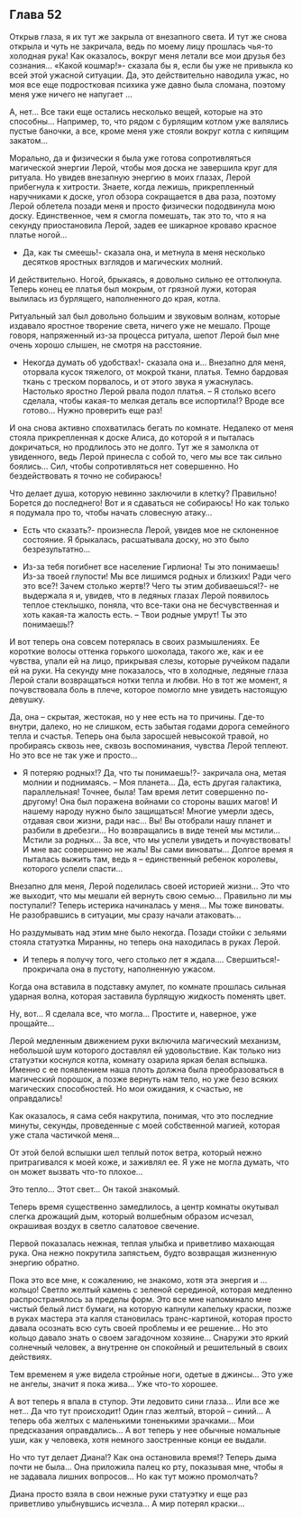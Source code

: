 ## Глава 52

Открыв глаза, я их тут же закрыла от внезапного света. И тут же снова открыла и чуть не закричала, ведь по моему лицу
прошлась чья-то холодная рука! Как оказалось, вокруг меня летали все мои друзья без сознания… «Какой кошмар!»- сказала
бы я, если бы уже не привыкла ко всей этой ужасной ситуации. Да, это действительно наводила ужас, но моя все еще
подростковая психика уже давно была сломана, поэтому меня уже ничего не напугает …

А, нет… Все таки еще остались несколько вещей, которые на это способны… Например, то, что рядом с бурлящим котлом уже
валялись пустые баночки, а все, кроме меня уже стояли вокруг котла с кипящим закатом…

Морально, да и физически я была уже готова сопротивляться магической энергии Лерой, чтобы моя доска не завершила круг
для ритуала. Но увидев внезапную энергию в моих глазах, Лерой прибегнула к хитрости. Знаете, когда лежишь, прикрепленный
наручниками к доске, угол обзора сокращается в два раза, поэтому Лерой облетела позади меня и просто физически
пододвинула мою доску. Единственное, чем я смогла помешать, так это то, что я на секунду приостановила Лерой, задев ее
шикарное кроваво красное платье ногой…

- Да, как ты смеешь!- сказала она, и метнула в меня несколько десятков яростных взглядов и магических молний.

И действительно. Ногой, брыкаясь, я довольно сильно ее оттолкнула. Теперь конец ее платья был мокрым, от грязной лужи,
которая вылилась из бурлящего, наполненного до края, котла.

Ритуальный зал был довольно большим и звуковым волнам, которые издавало яростное творение света, ничего уже не мешало.
Проще говоря, напряженный из-за процесса ритуала, шепот Лерой был мне очень хорошо слышен, не смотря на расстояние.

- Некогда думать об удобствах!- сказала она и… Внезапно для меня, оторвала кусок тяжелого, от мокрой ткани, платья.
  Темно бардовая ткань с треском порвалось, и от этого звука я ужаснулась. Настолько яростно Лерой рвала подол платья. –
  Я столько всего сделала, чтобы какая-то мелкая деталь все испортила!? Вроде все готово… Нужно проверить еще раз!

И она снова активно спохватилась бегать по комнате. Недалеко от меня стояла прикрепленная к доске Алиса, до которой я и
пыталась докричаться, но продлилось это не долго. Тут же я замолкла от увиденного, ведь Лерой принесла с собой то, чего
мы все так сильно боялись… Сил, чтобы сопротивляться нет совершенно. Но бездействовать я точно не собираюсь!

Что делает душа, которую невинно заключили в клетку? Правильно! Борется до последнего! Вот и я сдаваться не собираюсь!
Но как только я подумала про то, чтобы начать словесную атаку…

- Есть что сказать?- произнесла Лерой, увидев мое не склоненное состояние. Я брыкалась, расшатывала доску, но это было
  безрезультатно…

- Из-за тебя погибнет все население Гирлиона! Ты это понимаешь! Из-за твоей глупости! Мы все лишимся родных и близких!
  Ради чего это все?! Зачем столько жертв!? Чего ты этим добиваешься!?- не выдержала я и, увидев, что в ледяных глазах
  Лерой появилось теплое стеклышко, поняла, что все-таки она не бесчувственная и хоть какая-та жалость есть. – Твои
  родные умрут! Ты это понимаешь!?

И вот теперь она совсем потерялась в своих размышлениях. Ее короткие волосы оттенка горького шоколада, такого же, как и
ее чувства, упали ей на лицо, прикрывая слезы, которые ручейком падали ей на руки. На секунду мне показалось, что в
холодные, ледяные глаза Лерой стали возвращаться нотки тепла и любви. Но в тот же момент, я почувствовала боль в плече,
которое помогло мне увидеть настоящую девушку.

Да, она – скрытая, жестокая, но у нее есть на то причины. Где-то внутри, далеко, но не слишком, есть забытая годами
дорога семейного тепла и счастья. Теперь она была заросшей невысокой травой, но пробираясь сквозь нее, сквозь
воспоминания, чувства Лерой теплеют. Но это все не так уже и просто…

- Я потеряю родных!? Да, что ты понимаешь!?- закричала она, метая молнии и поднимаясь. – Моя планета… Да, есть другая
  галактика, параллельная! Точнее, была! Там время летит совершенно по-другому! Она был поражена войнами со стороны
  ваших магов! И нашему народу нужно было защищаться! Многие умерли здесь, отдавая свои жизни, ради нас… Вы! Вы отобрали
  нашу планет и разбили в дребезги… Но возвращались в виде теней мы мстили… Мстили за родных… За все, что мы успели
  увидеть и почувствовать! И мне вас совершенно не жаль! Вы сами виноваты… Долгое время я пыталась выжить там, ведь я –
  единственный ребенок королевы, которого успели спасти…

Внезапно для меня, Лерой поделилась своей историей жизни… Это что же выходит, что мы мешали ей вернуть свою семью…
Правильно ли мы поступали!? Теперь истерика начиналась у меня… Мы тоже виноваты. Не разобравшись в ситуации, мы сразу
начали атаковать…

Но раздумывать над этим мне было некогда. Позади стойки с зельями стояла статуэтка Миранны, но теперь она находилась в
руках Лерой.

- И теперь я получу того, чего столько лет я ждала.… Свершиться!- прокричала она в пустоту, наполненную ужасом.

Когда она вставила в подставку амулет, по комнате прошлась сильная ударная волна, которая заставила бурлящую жидкость
поменять цвет.

Ну, вот… Я сделала все, что могла… Простите и, наверное, уже прощайте…

Лерой медленным движением руки включила магический механизм, небольшой шум которого доставлял ей удовольствие. Как
только низ статуэтки коснулся котла, комнату озарила яркая белая вспышка. Именно с ее появлением наша плоть должна была
преобразоваться в магический порошок, а позже вернуть нам тело, но уже безо всяких магических способностей. Но мои
ожидания, к счастью, не оправдались!

Как оказалось, я сама себя накрутила, понимая, что это последние минуты, секунды, проведенные с моей собственной магией,
которая уже стала частичкой меня…

От этой белой вспышки шел теплый поток ветра, который нежно притрагивался к моей коже, и заживлял ее. Я уже не могла
думать, что он может вызвать что-то плохое…

Это тепло… Этот свет… Он такой знакомый.

Теперь время существенно замедлилось, а центр комнаты окутывал слегка дрожащий дым, который волшебным образом исчезал,
окрашивая воздух в светло салатовое свечение.

Первой показалась нежная, теплая улыбка и приветливо махающая рука. Она нежно покрутила запястьем, будто возвращая
жизненную энергию обратно.

Пока это все мне, к сожалению, не знакомо, хотя эта энергия и … кольцо! Светло желтый камень с зеленой серединой,
которая медленно распространялось за пределы форм. Это все мне напоминало мне чистый белый лист бумаги, на которую
капнули капельку краски, позже в руках мастера эта капля становилась транс-картиной, которая просто давала осознать всю
суть своей проблемы и ее решение… Но это кольцо давало знать о своем загадочном хозяине… Снаружи это яркий солнечный
человек, а внутренне он спокойный и решительный в своих действиях.

Тем временем я уже видела стройные ноги, одетые в джинсы… Это уже не ангелы, значит я пока жива… Уже что-то хорошее.

А вот теперь я впала в ступор. Эти ледовито сини глаза… Или все же нет… Да что тут происходит! Один глаз желтый,
второй – синий… А теперь оба желтых с маленькими тоненькими зрачками… Мои предсказания оправдались… А вот теперь у нее
обычные номальные уши, как у человека, хотя немного заостренные конци ее выдали.

Но что тут делает Диана!? Как она остановила время!? Теперь дыма почти не была… Она приложила палец ко рту, показывая
мне, чтобы я не задавала лишних вопросов… Но как тут можно промолчать?

Диана просто взяла в свои нежные руки статуэтку и еще раз приветливо улыбнувшись исчезла… А мир потерял краски…
